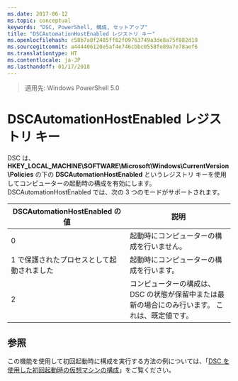 ```yaml
---
ms.date: 2017-06-12
ms.topic: conceptual
keywords: "DSC, PowerShell, 構成, セットアップ"
title: "DSCAutomationHostEnabled レジストリ キー"
ms.openlocfilehash: c58b7a8f2485ff02f09763749a3de8a75f882d19
ms.sourcegitcommit: a444406120e5af4e746cbbc0558fe89a7e78aef6
ms.translationtype: HT
ms.contentlocale: ja-JP
ms.lasthandoff: 01/17/2018
---
```

>適用先: Windows PowerShell 5.0

# <a name="dscautomationhostenabled-registry-key"></a>DSCAutomationHostEnabled レジストリ キー

DSC は、**HKEY_LOCAL_MACHINE\SOFTWARE\Microsoft\Windows\CurrentVersion\Policies** の下の **DSCAutomationHostEnabled** というレジストリ キーを使用してコンピューターの起動時の構成を有効にします。
DSCAutomationHostEnabled では、次の 3 つのモードがサポートされます。

|  DSCAutomationHostEnabled の値  |  説明   | 
|---|---| 
0 | 起動時にコンピューターの構成を行いません。 |
1 で保護されたプロセスとして起動されました | 起動時にコンピューターの構成を行います。 |
2 | コンピューターの構成は、DSC の状態が保留中または最新の場合にのみ行います。 これは、既定値です。 |

## <a name="see-also"></a>参照

この機能を使用して初回起動時に構成を実行する方法の例については、「[DSC を使用した初回起動時の仮想マシンの構成](bootstrapDsc.md)」をご覧ください。


